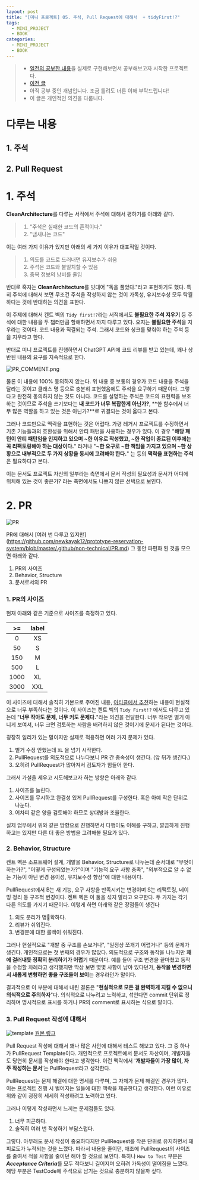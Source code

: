 ```yaml
---
layout: post
title: "[미니 프로젝트] 05. 주석, Pull Request에 대해서  + tidyFirst!?"
tags:
  - MINI_PROJECT
  - BOOK
categories:
  - MINI_PROJECT
  - BOOK
---
```

> - [일전의 공부한 내용](./rollup-2025-01.firstHalf.html)을 실제로 구현해보면서 공부해보고자 시작한 프로젝트다.
> - [이전 글](https://newkayak12.github.io/mini_project/2025/06/18/mini-project-04-User-진행-중-고민한-것들.html)
> - 아직 공부 중인 개념입니다. 조금 틀려도 너른 이해 부탁드립니다!
> - 이 글은 개인적인 의견을 다룹니다.

# 다루는 내용
## 1. 주석
## 2. Pull Request


# 1. 주석
**CleanArchitecture**를 다루는 서적에서 주석에 대해서 평하기를 아래와 같다.

 >   1.  "주석은 실패한 코드의 흔적이다."
  >  2. "냄새나는 코드"
   
이는 여러 가지 이유가 있지만 아래의 세 가지 이유가 대표적일 것이다.

>   1. 의도를 코드로 드러내면 유지보수가 쉬움
>   2. 주석은 코드와 불일치할 수 있음
>   3. 중복 정보의 낭비를 줄임


  
반대로 혹자는 **CleanArchitecture**를 빗대어 "독을 풀었다."라고 표현하기도 했다. 특히 주석에 대해서 보면 무조건 주석을 작성하지 않는 것이 가독성, 유지보수성 모두 탁월하다는 것에 반대하는 의견을 표한다. 

이 주제에 대해서 켄트 벡의 `Tidy first!?`라는 서적에서도 **불필요한 주석 지우기** 등 주석에 대한 내용을 두 챕터만큼 할애하면서 까지 다루고 있다. 요지는 **불필요한 주석**을 지우라는 것이다. 코드 내용과 직결되는 주석. 그래서 코드와 싱크를 맞춰야 하는 주석 등을 지우라고 한다.

반대로 미니 프로젝트를 진행하면서 ChatGPT API에 코드 리뷰를 받고 있는데, 꽤나 상반된 내용의 요구를 지속적으로 한다.


![PR_COMMENT.png](/assets/img/PR_COMMENT.png)

물론 이 내용에 100% 동의하지 않는다. 위 내용 중 보통의 경우가 코드 내용을 주석을 달라는 것이고 클래스 명 등으로 충분히 표현했음에도 주석을 요구하기 때문이다. 그렇다고 완전히 동의하지 않는 것도 아니다. 코드를 설명하는 주석은 코드의 표현력을 보조하는 것이므로 주석을 쓰기보다는 **내 코드가 너무 복잡한게 아닌가?**, **한 함수에서 너무 많은 역할을 하고 있는 것은 아닌가?**로 귀결되는 것이 옳다고 본다.

그러나 코드만으로 맥락을 표현하는 것은 어렵다. 가령 레거시 프로젝트를 수정하면서 기존 기능들과의 호환성을 위해서 안티 패턴을 사용하는 경우가 있다. 이 경우 "**해당 패턴이 안티 패턴임을 인지하고 있으며 ~한 이유로 작성했고, ~한 작업이 종료된 이후에는 꼭 리팩토링해야 하는 대상이다.**" 라거나 "**~한 요구로 ~한 책임을 가지고 있으며 ~한 상황으로 내부적으로 두 가지 상황을 동시에 고려해야 한다.**" 는 등의 **맥락을 표현하는 주석**은 필요하다고 본다.

이는 문서도 프로젝트 자신의 일부라는 측면에서 문서 작성의 필요성과 문서가 어디에 위치해 있는 것이 좋은가? 라는 측면에서도 나쁘지 않은 선택으로 보인다.


# 2. PR

![PR](/assets/img/PR.png)

PR에 대해서 [여러 번 다루고 있지만] (https://github.com/newkayak12/prototype-reservation-system/blob/master/.github/non-technical/PR.md) 그 동안 파편화 된 것을 모으면 아래와 같다.

1. PR의 사이즈
2. Behavior, Structure
3. 문서로서의 PR


### 1. PR의 사이즈

현재 아래와 같은 기준으로 사이즈를 측정하고 있다. 

|  >=  | label |
| :--: | :---: |
|  0   |  XS   |
|  50  |   S   |
| 150  |   M   |
| 500  |   L   |
| 1000 |  XL   |
| 3000 |  XXL  |

이 사이즈에 대해서 솔직히 기본으로 주어진 내용, [아티클에서 추천](https://graphite.dev/guides/best-practices-managing-pr-size)하는 내용이 현실적으로 너무 부족하다는 것이다. 이 사이즈는 켄트 벡의 `Tidy First!?` 에서도 다루고 있는데 "**너무 작아도 문제, 너무 커도 문제다.**"라는 의견을 전달한다. 너무 작으면 별거 아니게 보여셔, 너무 크면 검토하는 사람을 배려하지 않은 것이기에 문제가 된다는 것이다.

굉장히 일리가 있는 말이지만 실제로 적용하면 여러 가지 문제가 있다.
1. 별거 수정 안했는데 `XL` 을 넘기 시작한다.
2. PullRequest를 의도적으로 나누다보니 PR 간 종속성이 생긴다. (앞 뒤가 생긴다.)
3. 오히려 PullRequest가 많아져서 검토자가 힘들어 한다.

그래서 가설을 세우고 시도해보고자 하는 방향은 아래와 같다.
1. 사이즈를 늘린다.
2. 사이즈를 무시하고 완결성 있게 PullRequest를 구성한다. 혹은 아예 작은 단위로 나눈다.
3. 어차피 같은 양을 검토해야 하므로 상대방과 조율한다.

실제 업무에서 위와 같은 방향으로 진행하면서 다행이도 이해를 구하고, 깔끔하게 진행하고는 있지만 다른 더 좋은 방법을 고려해볼 필요가 있다.


### 2. Behavior, Structure
켄트 벡은 소프트웨어 설계, 개발을 Behavior, Structure로 나누는데 순서대로 "무엇이 하는가?", "어떻게 구성되었는가?"이며 "기능적 요구 사항 충족", "외부적으로 알 수 없는 기능이 아닌 변경 용이성, 유지보수성 향상"에 대한 내용이다.

PullRequest에서 B는 새 기능, 요구 사항을 만족시키는 변경이며  S는 리팩토링, 네이밍 정리 등 구조적 변경이다. 켄트 벡은 이 둘을 섞지 말라고 요구한다. 두 가지는 각기 다른 의도를 가지기 때문이다. 이렇게 하면 아래와 같은 장점들이 생긴다
1. 의도 분리가 명확하다.
2. 리뷰가 쉬워진다.
3. 변경분에 대한 롤백이 쉬워진다.

그러나 현실적으로 "개발 중 구조를 손보거나", "일정상 쪼개기 어렵거나" 등의 문제가 생긴다. 개인적으로는 첫 번째의 경우가 많았다. 의도적으로 구조와 동작을 나누지만 **채에 걸러내듯 정확히 분리하기가 어렵**기 때문이다. 예를 들어 구조 변경을 끝마쳤고 동작을 수정할 차례라고 생각했지만 막상 보면 몇몇 사항이 남아 있다던가, **동작을 변경하면서 새롭게 변형하면 좋을 구조들이 보이**는 경우라던가 말이다.

결과적으로 이 부분에 대해서 내린 결론은 "**현실적으로 모든 걸 완벽하게 지킬 수 없으니 의식적으로 주의하자**"다.
의식적으로 나누려고 노력하고, 섞인다면 commit 단위로 정리하며 명시적으로 표시를 하거나 PR의 comment로 표시하는 식으로 말이다.


### 3. Pull Request 작성에 대해서 

![template](/assets/img/PR_TEMPLATE.png)
[원본 링크](https://github.com/newkayak12/prototype-reservation-system/pull/99)

Pull Request 작성에 대해서 꽤나 많은 사안에 대해서 테스트 해보고 있다. 그 중 하나가 PullRequest Template이다. 개인적으로 프로젝트에서 문서도 자산이며, 개발자들도 당연히 문서를 작성해야 한다고 생각한다. 이런 맥락에서 '**개발자들이 가장 많이, 자주 작성하는 문서**'는 PullRequest라고 생각한다.

PullRequest는 문제 해결에 대한 명세를 다루며, 그 자체가 문제 해결인 경우가 많다. 이는 프로젝트 진행 시 벌어지는 일들에 대한 맥락을 제공한다고 생각한다. 이런 이유로 위와 같이 굉장히 세세히 작성하려고 노력하고 있다.

그러나 이렇게 작성하면서 느끼는 문제점들도 있다.
1. 너무 피곤하다.
2. 솔직히 여러 번 작성하기 부담스럽다.

그렇다. 아무래도 문서 작성이 중요하다지만 PullRequest를 작은 단위로 유지하면서 꽤 피로도가 누적되는 것을 느꼈다. 따라서 내용을 줄이던, 애초에 PullRequest의 사이즈를 줄여서 적을 사항을 줄이던 해야 할 것으로 보인다. 특히나 `How to Test` 부분은 ***Acceptance Criteria***를 모두 적다보니 길어지며 오히려 가독성이 떨어짐을 느꼈다.  해당 부분은 TestCode에 주석으로 남기는 것으로 충분하지 않을까 싶다. 